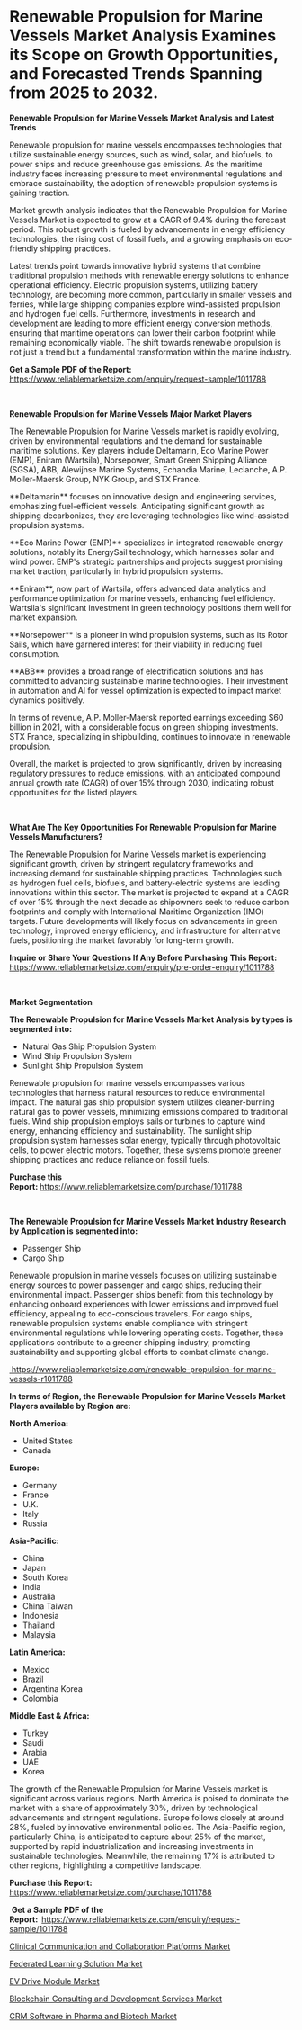 <p><h1>Renewable Propulsion for Marine Vessels Market Analysis Examines its Scope on Growth Opportunities, and Forecasted Trends Spanning from 2025 to 2032.</h1></p><p><strong>Renewable Propulsion for Marine Vessels Market Analysis and Latest Trends</strong></p>
<p><p>Renewable propulsion for marine vessels encompasses technologies that utilize sustainable energy sources, such as wind, solar, and biofuels, to power ships and reduce greenhouse gas emissions. As the maritime industry faces increasing pressure to meet environmental regulations and embrace sustainability, the adoption of renewable propulsion systems is gaining traction.</p><p>Market growth analysis indicates that the Renewable Propulsion for Marine Vessels Market is expected to grow at a CAGR of 9.4% during the forecast period. This robust growth is fueled by advancements in energy efficiency technologies, the rising cost of fossil fuels, and a growing emphasis on eco-friendly shipping practices. </p><p>Latest trends point towards innovative hybrid systems that combine traditional propulsion methods with renewable energy solutions to enhance operational efficiency. Electric propulsion systems, utilizing battery technology, are becoming more common, particularly in smaller vessels and ferries, while large shipping companies explore wind-assisted propulsion and hydrogen fuel cells. Furthermore, investments in research and development are leading to more efficient energy conversion methods, ensuring that maritime operations can lower their carbon footprint while remaining economically viable. The shift towards renewable propulsion is not just a trend but a fundamental transformation within the marine industry.</p></p>
<p><strong>Get a Sample PDF of the Report:&nbsp;</strong> <a href="https://www.reliablemarketsize.com/enquiry/request-sample/1011788?utm_campaign=1131&utm_medium=2&utm_source=Github&utm_content=ia&utm_term=08032025&utm_id=renewable-propulsion-for-marine-vessels">https://www.reliablemarketsize.com/enquiry/request-sample/1011788</a></p>
<p>&nbsp;</p>
<p><strong>Renewable Propulsion for Marine Vessels Major Market Players</strong></p>
<p><p>The Renewable Propulsion for Marine Vessels market is rapidly evolving, driven by environmental regulations and the demand for sustainable maritime solutions. Key players include Deltamarin, Eco Marine Power (EMP), Eniram (Wartsila), Norsepower, Smart Green Shipping Alliance (SGSA), ABB, Alewijnse Marine Systems, Echandia Marine, Leclanche, A.P. Moller-Maersk Group, NYK Group, and STX France.</p><p>**Deltamarin** focuses on innovative design and engineering services, emphasizing fuel-efficient vessels. Anticipating significant growth as shipping decarbonizes, they are leveraging technologies like wind-assisted propulsion systems.</p><p>**Eco Marine Power (EMP)** specializes in integrated renewable energy solutions, notably its EnergySail technology, which harnesses solar and wind power. EMP's strategic partnerships and projects suggest promising market traction, particularly in hybrid propulsion systems.</p><p>**Eniram**, now part of Wartsila, offers advanced data analytics and performance optimization for marine vessels, enhancing fuel efficiency. Wartsila's significant investment in green technology positions them well for market expansion.</p><p>**Norsepower** is a pioneer in wind propulsion systems, such as its Rotor Sails, which have garnered interest for their viability in reducing fuel consumption. </p><p>**ABB** provides a broad range of electrification solutions and has committed to advancing sustainable marine technologies. Their investment in automation and AI for vessel optimization is expected to impact market dynamics positively.</p><p>In terms of revenue, A.P. Moller-Maersk reported earnings exceeding $60 billion in 2021, with a considerable focus on green shipping investments. STX France, specializing in shipbuilding, continues to innovate in renewable propulsion.</p><p>Overall, the market is projected to grow significantly, driven by increasing regulatory pressures to reduce emissions, with an anticipated compound annual growth rate (CAGR) of over 15% through 2030, indicating robust opportunities for the listed players.</p></p>
<p>&nbsp;</p>
<p><strong>What Are The Key Opportunities For Renewable Propulsion for Marine Vessels Manufacturers?</strong></p>
<p><p>The Renewable Propulsion for Marine Vessels market is experiencing significant growth, driven by stringent regulatory frameworks and increasing demand for sustainable shipping practices. Technologies such as hydrogen fuel cells, biofuels, and battery-electric systems are leading innovations within this sector. The market is projected to expand at a CAGR of over 15% through the next decade as shipowners seek to reduce carbon footprints and comply with International Maritime Organization (IMO) targets. Future developments will likely focus on advancements in green technology, improved energy efficiency, and infrastructure for alternative fuels, positioning the market favorably for long-term growth.</p></p>
<p><strong>Inquire or Share Your Questions If Any Before Purchasing This Report:</strong> <a href="https://www.reliablemarketsize.com/enquiry/pre-order-enquiry/1011788?utm_campaign=1131&utm_medium=2&utm_source=Github&utm_content=ia&utm_term=08032025&utm_id=renewable-propulsion-for-marine-vessels">https://www.reliablemarketsize.com/enquiry/pre-order-enquiry/1011788</a></p>
<p>&nbsp;</p>
<p><strong>Market Segmentation</strong></p>
<p><strong>The Renewable Propulsion for Marine Vessels Market Analysis by types is segmented into:</strong></p>
<p><ul><li>Natural Gas Ship Propulsion System</li><li>Wind Ship Propulsion System</li><li>Sunlight Ship Propulsion System</li></ul></p>
<p><p>Renewable propulsion for marine vessels encompasses various technologies that harness natural resources to reduce environmental impact. The natural gas ship propulsion system utilizes cleaner-burning natural gas to power vessels, minimizing emissions compared to traditional fuels. Wind ship propulsion employs sails or turbines to capture wind energy, enhancing efficiency and sustainability. The sunlight ship propulsion system harnesses solar energy, typically through photovoltaic cells, to power electric motors. Together, these systems promote greener shipping practices and reduce reliance on fossil fuels.</p></p>
<p><strong>Purchase this Report:&nbsp;</strong><a href="https://www.reliablemarketsize.com/purchase/1011788?utm_campaign=1131&utm_medium=2&utm_source=Github&utm_content=ia&utm_term=08032025&utm_id=renewable-propulsion-for-marine-vessels">https://www.reliablemarketsize.com/purchase/1011788</a></p>
<p>&nbsp;</p>
<p><strong>The Renewable Propulsion for Marine Vessels Market Industry Research by Application is segmented into:</strong></p>
<p><ul><li>Passenger Ship</li><li>Cargo Ship</li></ul></p>
<p><p>Renewable propulsion in marine vessels focuses on utilizing sustainable energy sources to power passenger and cargo ships, reducing their environmental impact. Passenger ships benefit from this technology by enhancing onboard experiences with lower emissions and improved fuel efficiency, appealing to eco-conscious travelers. For cargo ships, renewable propulsion systems enable compliance with stringent environmental regulations while lowering operating costs. Together, these applications contribute to a greener shipping industry, promoting sustainability and supporting global efforts to combat climate change.</p></p>
<p><a href="https://www.reliablemarketsize.com/renewable-propulsion-for-marine-vessels-r1011788?utm_campaign=1131&utm_medium=2&utm_source=Github&utm_content=ia&utm_term=08032025&utm_id=renewable-propulsion-for-marine-vessels">&nbsp;https://www.reliablemarketsize.com/renewable-propulsion-for-marine-vessels-r1011788</a></p>
<p><strong>In terms of Region, the Renewable Propulsion for Marine Vessels Market Players available by Region are:</strong></p>
<p>
    <p> <strong> North America: </strong>
        <ul>
            <li>United States</li>
            <li>Canada</li>
        </ul>
        </p> 
    <p> <strong> Europe: </strong>
        <ul>
            <li>Germany</li>
            <li>France</li>
            <li>U.K.</li>
            <li>Italy</li>
            <li>Russia</li>
        </ul>
        </p> 
    <p> <strong> Asia-Pacific: </strong>
        <ul>
            <li>China</li>
            <li>Japan</li>
            <li>South Korea</li>
            <li>India</li>
            <li>Australia</li>
            <li>China Taiwan</li>
            <li>Indonesia</li>
            <li>Thailand</li>
            <li>Malaysia</li>
        </ul>
        </p> 
    <p> <strong> Latin America: </strong>
        <ul>
            <li>Mexico</li>
            <li>Brazil</li>
            <li>Argentina Korea</li>
            <li>Colombia</li>
        </ul>
        </p> 
    <p> <strong> Middle East & Africa: </strong>
        <ul>
            <li>Turkey</li>
            <li>Saudi</li>
            <li>Arabia</li>
            <li>UAE</li>
            <li>Korea</li>
        </ul>
    </p>
    </p>
<p><p>The growth of the Renewable Propulsion for Marine Vessels market is significant across various regions. North America is poised to dominate the market with a share of approximately 30%, driven by technological advancements and stringent regulations. Europe follows closely at around 28%, fueled by innovative environmental policies. The Asia-Pacific region, particularly China, is anticipated to capture about 25% of the market, supported by rapid industrialization and increasing investments in sustainable technologies. Meanwhile, the remaining 17% is attributed to other regions, highlighting a competitive landscape.</p></p>
<p><strong>Purchase this Report: </strong><a href="https://www.reliablemarketsize.com/purchase/1011788?utm_campaign=1131&utm_medium=2&utm_source=Github&utm_content=ia&utm_term=08032025&utm_id=renewable-propulsion-for-marine-vessels">https://www.reliablemarketsize.com/purchase/1011788</a></p>
<p>&nbsp;<strong>Get a Sample PDF of the Report:&nbsp;&nbsp;</strong><a href="https://www.reliablemarketsize.com/enquiry/request-sample/1011788?utm_campaign=1131&utm_medium=2&utm_source=Github&utm_content=ia&utm_term=08032025&utm_id=renewable-propulsion-for-marine-vessels">https://www.reliablemarketsize.com/enquiry/request-sample/1011788</a></p>
<p><strong></strong></p>
<p><p><a href="https://github.com/sphaabrose/Market-Research-Report-List-1/blob/main/clinical-communication-and-collaboration-platforms-market.md?utm_campaign=1131&utm_medium=2&utm_source=Github&utm_content=ia&utm_term=08032025&utm_id=renewable-propulsion-for-marine-vessels">Clinical Communication and Collaboration Platforms Market</a></p><p><a href="https://github.com/CliffMedina6/Market-Research-Report-List-7/blob/main/federated-learning-solution-market.md?utm_campaign=1131&utm_medium=2&utm_source=Github&utm_content=ia&utm_term=08032025&utm_id=renewable-propulsion-for-marine-vessels">Federated Learning Solution Market</a></p><p><a href="https://github.com/firdwsermald/Market-Research-Report-List-1/blob/main/ev-drive-module-market.md?utm_campaign=1131&utm_medium=2&utm_source=Github&utm_content=ia&utm_term=08032025&utm_id=renewable-propulsion-for-marine-vessels">EV Drive Module Market</a></p><p><a href="https://github.com/wilzeryammy/Market-Research-Report-List-1/blob/main/blockchain-consulting-and-development-services-market.md?utm_campaign=1131&utm_medium=2&utm_source=Github&utm_content=ia&utm_term=08032025&utm_id=renewable-propulsion-for-marine-vessels">Blockchain Consulting and Development Services Market</a></p><p><a href="https://github.com/etapaqanee/Market-Research-Report-List-1/blob/main/crm-software-in-pharma-and-biotech-market.md?utm_campaign=1131&utm_medium=2&utm_source=Github&utm_content=ia&utm_term=08032025&utm_id=renewable-propulsion-for-marine-vessels">CRM Software in Pharma and Biotech Market</a></p></p>